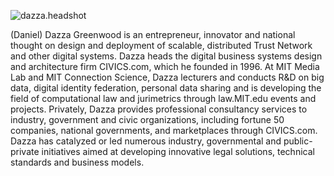 ![dazza.headshot](hhttps://github.com/BridgingBanks/GeneralSpecificationsDocumentation/blob/gh-pages/Dazza/dazzag_headshot.jpg)



(Daniel) Dazza Greenwood is an entrepreneur, innovator and national thought on design and deployment of scalable, distributed Trust Network and other digital systems. Dazza heads the digital business systems design and architecture firm CIVICS.com, which he founded in 1996. At MIT Media Lab and MIT Connection Science, Dazza lecturers and conducts R&D on big data, digital identity federation, personal data sharing and is developing the field of computational law and jurimetrics through law.MIT.edu events and projects. Privately, Dazza provides professional consultancy services to industry, government and civic organizations, including fortune 50 companies, national governments, and marketplaces through CIVICS.com. Dazza has catalyzed or led numerous industry, governmental and public-private initiatives aimed at developing innovative legal solutions, technical standards and business models.
